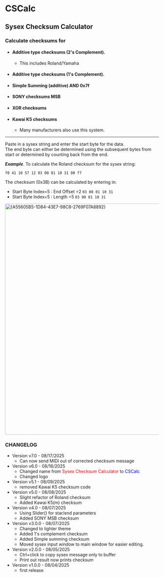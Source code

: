 # CSCalc

## Sysex Checksum Calculator

### Calculate checksums for 

- #### Additive type checksums (2's Complement).
    - This includes Roland/Yamaha
- #### Additive type checksums (1's Complement).
- #### Simple Summing (additive) AND 0x7f
- #### SONY checksums MSB
- #### XOR checksums
- #### Kawai K5 checksums
    - Many manufacturers also use this system.
----
Paste in a sysex string and enter the start byte for the data.<BR>
The end byte can either be determined using the subsequent bytes from start
or determined by counting back from the end.

***Example***. To calculate the Roland checksum for the sysex string:

````f0 41 10 57 12 03 00 01 10 31 00 f7````

The checksum (0x3B) can be calculated by entering in:

- Start Byte Index=5 : End Offset =2 `03 00 01 10 31`
- Start Byte Index=5 : Length =5 `03 00 01 10 31`

<img width="671" height="754" alt="{A55605B5-1D84-43E7-98C8-2769F07A8892}" src="https://github.com/user-attachments/assets/51c2fc19-f516-44e3-a0c6-f9f42135efaf" />


### CHANGELOG

- Version v7.0 -  08/17/2025
    - Can now send MIDI out of corrected checksum message
- Version v6.0 -  08/16/2025
    - Changed name from <span style="color:red">Sysex Checksum Calculator</span> to <span style="color:blue">CSCalc</span>
    - Changed logo
- Version v5.1 -  08/09/2025
    - removed Kawai K5 checksum code
- Version v5.0 -  08/08/2025
    - Slight refactor of Roland checksum
    - Added Kawai K5(m) checksum
- Version v4.0 -  08/07/2025
    - Using Slider() for star/end parameters
    - Added SONY MSB checksum
- Version v3.0.0 -  08/07/2025
    - Changed to lighter theme
    - Added 1's complement checksum
    - Added Simple summing checksum
    - Moved sysex input window to main window for easier editing.
- Version v2.0.0 -  08/05/2025
    - Ctrl+click to copy sysex message only to buffer
    - Print out result now prints checksum
- Version v1.0.0 -  08/04/2025
    - first release

